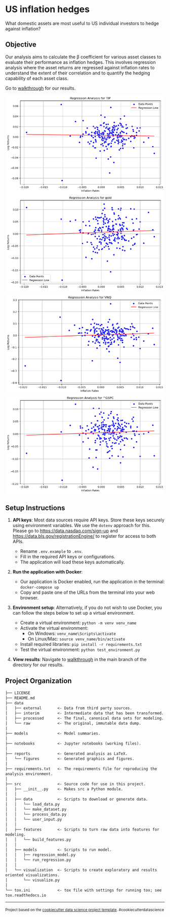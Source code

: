 US inflation hedges
==============================
What domestic assets are most useful to US individual investors to hedge against inflation?

## Objective
Our analysis aims to calculate the β coefficient for various asset classes to evaluate their performance as inflation hedges. This involves regression analysis where the asset returns are regressed against inflation rates to understand the extent of their correlation and to quantify the hedging capability of each asset class.

Go to [walkthrough](walkthrough.ipynb) for our results.

![Regression Analysis for TIP](reports\figures\RegressionanalysisforTIP.png)
![Regression Analysis for Gold](reports\figures\Regressionanalysisforgold.png)
![Regression Analysis for VNQ](reports\figures\RegressionanalysisforVNQ.png)
![Regression Analysis for ^GSPC](reports\figures\RegressionanalysisforGSPC.png)

## Setup Instructions
1. **API keys**:
   Most data sources require API keys. Store these keys securely using environment variables. We use the `dotenv` approach for this. Please go to https://data.nasdaq.com/sign-up and https://data.bls.gov/registrationEngine/ to register for access to both APIs.
   - Rename `.env.example` to `.env`.
   - Fill in the required API keys or configurations.
   - The application will load these keys automatically.

2. **Run the application with Docker**:
   - Our application is Docker enabled, run the application in the terminal: `docker-compose up`
   - Copy and paste one of the URLs from the terminal into your web browser.

3. **Environment setup**:
   Alternatively, if you do not wish to use Docker, you can follow the steps below to set up a virtual environment.
   - Create a virtual environment: `python -m venv venv_name`
   - Activate the virtual environment:
     - On Windows: `venv_name\Scripts\activate`
     - On Linux/Mac: `source venv_name/bin/activate`
   - Install required libraries: `pip install -r requirements.txt`
   - Test the virtual environment: `python test_environment.py`

4. **View results**:
   Navigate to [walkthrough](walkthrough.ipynb) in the main branch of the directory for our results.

Project Organization
------------

    ├── LICENSE
    ├── README.md          
    ├── data
    │   ├── external       <- Data from third party sources.
    │   ├── interim        <- Intermediate data that has been transformed.
    │   ├── processed      <- The final, canonical data sets for modeling.
    │   └── raw            <- The original, immutable data dump.
    |
    ├── models             <- Model summaries.
    │
    ├── notebooks          <- Jupyter notebooks (working files).
    │
    ├── reports            <- Generated analysis as LaTeX.
    │   └── figures        <- Generated graphics and figures.
    │
    ├── requirements.txt   <- The requirements file for reproducing the analysis environment.
    │
    ├── src                <- Source code for use in this project.
    │   ├── __init__.py    <- Makes src a Python module.
    │   │
    │   ├── data           <- Scripts to download or generate data.
    │   │   └── load_data.py    
    │   │   └── make_dataset.py
    │   │   └── process_data.py
    │   │   └── user_input.py
    │   │
    │   ├── features       <- Scripts to turn raw data into features for modeling.
    │   │   └── build_features.py
    │   │
    │   ├── models         <- Scripts to run model.
    │   │   ├── regression_model.py
    │   │   └── run_regression.py
    │   │
    │   └── visualization  <- Scripts to create exploratory and results oriented visualizations.
    │       └── visualize.py
    │
    └── tox.ini            <- tox file with settings for running tox; see tox.readthedocs.io
    
--------

<p><small>Project based on the <a target="_blank" href="https://drivendata.github.io/cookiecutter-data-science/">cookiecutter data science project template</a>. #cookiecutterdatascience</small></p>

